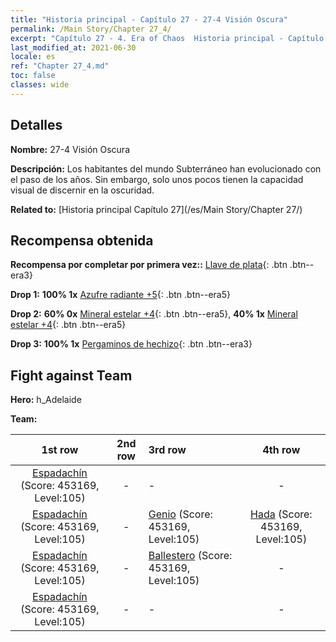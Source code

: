 ```yaml
---
title: "Historia principal - Capítulo 27 - 27-4 Visión Oscura"
permalink: /Main Story/Chapter 27_4/
excerpt: "Capítulo 27 - 4. Era of Chaos  Historia principal - Capítulo 27_4. 27-4 Visión Oscura"
last_modified_at: 2021-06-30
locale: es
ref: "Chapter 27_4.md"
toc: false
classes: wide
---
```


## Detalles

 **Nombre:** 27-4 Visión Oscura

 **Descripción:** Los habitantes del mundo Subterráneo han evolucionado con el paso de los años. Sin embargo, solo unos pocos tienen la capacidad visual de discernir en la oscuridad.

 **Related to:** [Historia principal Capítulo 27](/es/Main Story/Chapter 27/)

## Recompensa obtenida

 **Recompensa por completar por primera vez::** [Llave de plata](/ItemsES/con_693/){: .btn .btn--era3}

 **Drop 1:** **100% 1x** [Azufre radiante +5](/ItemsES/mat_99/){: .btn .btn--era5}

 **Drop 2:** **60% 0x** [Mineral estelar +4](/ItemsES/mat_89/){: .btn .btn--era5}, **40% 1x** [Mineral estelar +4](/ItemsES/mat_89/){: .btn .btn--era5}

 **Drop 3:** **100% 1x** [Pergaminos de hechizo](/ItemsES/con_694/){: .btn .btn--era3}


## Fight against Team
 **Hero:** h_Adelaide

 **Team:**


  | 1st row | 2nd row | 3rd row | 4th row |
  |:----:|:----:|:----|:----:|
  | [Espadachín](/es/units/Swordsman/) (Score: 453169, Level:105)  | - | - | - |
  | [Espadachín](/es/units/Swordsman/) (Score: 453169, Level:105)  | - | [Genio](/es/units/Genie/) (Score: 453169, Level:105)  | [Hada](/es/units/Sprite/) (Score: 453169, Level:105)  |
  | [Espadachín](/es/units/Swordsman/) (Score: 453169, Level:105)  | - | [Ballestero](/es/units/Marksman/) (Score: 453169, Level:105)  | - |
  | [Espadachín](/es/units/Swordsman/) (Score: 453169, Level:105)  | - | - | - |


